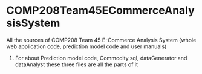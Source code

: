 # COMP208Team45ECommerceAnalysisSystem
All the sources of COMP208 Team 45 E-Commerce Analysis System (whole web application code, prediction model code and user manuals)
1. For about Prediction model code, Commodity.sql, dataGenerator and dataAnalyst these three files are all the parts of it

